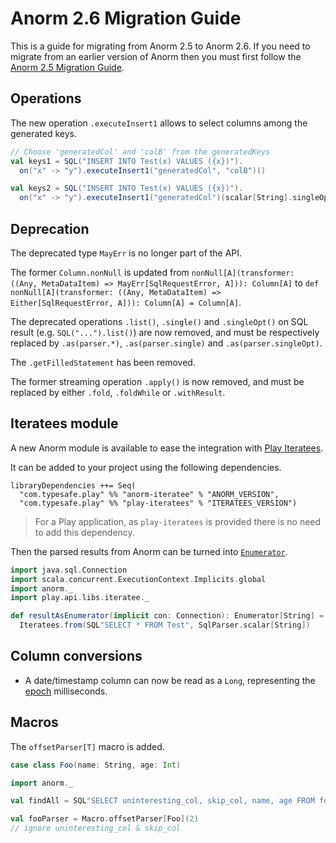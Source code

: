 # Anorm 2.6 Migration Guide

This is a guide for migrating from Anorm 2.5 to Anorm 2.6. If you need to migrate from an earlier version of Anorm then you must first follow the [Anorm 2.5 Migration Guide](https://github.com/playframework/anorm/blob/master/Migration25.md#anorm-25-migration-guide).

## Operations

The new operation `.executeInsert1` allows to select columns among the generated keys.

```scala
// Choose 'generatedCol' and 'colB' from the generatedKeys
val keys1 = SQL("INSERT INTO Test(x) VALUES ({x})").
  on("x" -> "y").executeInsert1("generatedCol", "colB")()

val keys2 = SQL("INSERT INTO Test(x) VALUES ({x})").
  on("x" -> "y").executeInsert1("generatedCol")(scalar[String].singleOpt)
```

## Deprecation

The deprecated type `MayErr` is no longer part of the API.

The former `Column.nonNull` is updated from `nonNull[A](transformer: ((Any, MetaDataItem) => MayErr[SqlRequestError, A])): Column[A]` to `def nonNull[A](transformer: ((Any, MetaDataItem) => Either[SqlRequestError, A])): Column[A] = Column[A]`.

The deprecated operations `.list()`, `.single()` and `.singleOpt()` on SQL result (e.g. `SQL("...").list()`) are now removed, and must be respectively replaced by `.as(parser.*)`, `.as(parser.single)` and `.as(parser.singleOpt)`.

The `.getFilledStatement` has been removed.

The former streaming operation `.apply()` is now removed, and must be replaced by either `.fold`, `.foldWhile` or `.withResult`.

## Iteratees module

A new Anorm module is available to ease the integration with [Play Iteratees](https://www.playframework.com/documentation/latest/Iteratees).

It can be added to your project using the following dependencies.

```
libraryDependencies ++= Seq(
  "com.typesafe.play" %% "anorm-iteratee" % "ANORM_VERSION",
  "com.typesafe.play" %% "play-iteratees" % "ITERATEES_VERSION")
```

> For a Play application, as `play-iteratees` is provided there is no need to add this dependency.

Then the parsed results from Anorm can be turned into [`Enumerator`](https://www.playframework.com/documentation/latest/api/scala/index.html#play.api.libs.iteratee.Enumerator).

```scala
import java.sql.Connection
import scala.concurrent.ExecutionContext.Implicits.global
import anorm._
import play.api.libs.iteratee._

def resultAsEnumerator(implicit con: Connection): Enumerator[String] =
  Iteratees.from(SQL"SELECT * FROM Test", SqlParser.scalar[String])
```

## Column conversions

- A date/timestamp column can now be read as a `Long`, representing the [epoch](https://en.wikipedia.org/wiki/Unix_time) milliseconds.

## Macros

The `offsetParser[T]` macro is added.

```scala
case class Foo(name: String, age: Int)

import anorm._

val findAll = SQL"SELECT uninteresting_col, skip_col, name, age FROM foo"

val fooParser = Macro.offsetParser[Foo](2)
// ignore uninteresting_col & skip_col
```